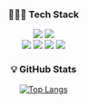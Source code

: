 <div align=center>


### 👩🏻‍💻 Tech Stack

<img src="https://img.shields.io/badge/SPRING-6DB33F?style=for-the-badge&logo=spring&logoColor=white"/> <img src="https://img.shields.io/badge/SPRING BOOT-6DB33F?style=for-the-badge&logo=springboot&logoColor=white"/> <br />
<img src="https://img.shields.io/badge/HTML 5-E34F26?style=for-the-badge&logo=html5&logoColor=white"/> <img src="https://img.shields.io/badge/JAVA SCRIPT-F7DF1E?style=for-the-badge&logo=javascript&logoColor=white"/> <img src="https://img.shields.io/badge/CSS-1572B6?style=for-the-badge&logo=css3&logoColor=white"/> <img src="https://img.shields.io/badge/REACT-61DAFB?style=for-the-badge&logo=react&logoColor=white"/>




### 💡 GitHub Stats <br />
[![Top Langs](https://github-readme-stats.vercel.app/api/top-langs/?username=yaejin12&layout=compact)](https://github.com/yaejin12/github-readme-stats)



</div>
